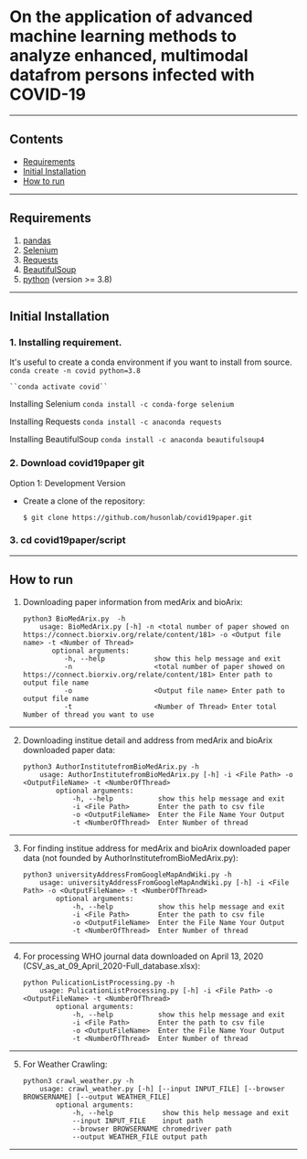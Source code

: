 # On the application of advanced machine learning methods to analyze enhanced, multimodal datafrom persons infected with COVID-19

----
## Contents ##
* [Requirements](#requirements)
* [Initial Installation](#initial-installation)
* [How to run](#how-to-run)

----
## Requirements ##

1. [pandas](https://pandas.pydata.org/)
2. [Selenium](https://selenium-python.readthedocs.io/) 
3. [Requests](https://requests.readthedocs.io/en/master/)
4. [BeautifulSoup](https://www.crummy.com/software/BeautifulSoup/bs4/doc/) 
5. [python](http://www.python.org/) (version >= 3.8)

----
## Initial Installation ##
### 1. Installing requirement. ###

It's useful to create a conda environment if you want to install from source.
    ``conda create -n covid python=3.8 ``

    ``conda activate covid``
 
Installing Selenium
    ``conda install -c conda-forge selenium``

Installing Requests
    ``conda install -c anaconda requests``

Installing BeautifulSoup
    ``conda install -c anaconda beautifulsoup4``


### 2. Download covid19paper git ###
Option 1: Development Version

* Create a clone of the repository: 
    
    ``$ git clone https://github.com/husonlab/covid19paper.git``

### 3. cd covid19paper/script ###

----
## How to run ##
1. Downloading paper information from medArix and bioArix:
    ```
    python3 BioMedArix.py  -h
        usage: BioMedArix.py [-h] -n <total number of paper showed on https://connect.biorxiv.org/relate/content/181> -o <Output file name> -t <Number of Thread>
           optional arguments:
              -h, --help            show this help message and exit
              -n                    <total number of paper showed on https://connect.biorxiv.org/relate/content/181> Enter path to output file name
              -o                    <Output file name> Enter path to output file name
              -t                    <Number of Thread> Enter total Number of thread you want to use
    ```
----
2. Downloading institue detail and address from medArix and bioArix downloaded paper data:
    ```
    python3 AuthorInstitutefromBioMedArix.py -h
        usage: AuthorInstitutefromBioMedArix.py [-h] -i <File Path> -o  <OutputFileName> -t <NumberOfThread>
            optional arguments:
                -h, --help           show this help message and exit
                -i <File Path>       Enter the path to csv file
                -o <OutputFileName>  Enter the File Name Your Output
                -t <NumberOfThread>  Enter Number of thread
    ```
----
3. For finding institue address for medArix and bioArix downloaded paper data (not founded by AuthorInstitutefromBioMedArix.py):
    ```
    python3 universityAddressFromGoogleMapAndWiki.py -h
        usage: universityAddressFromGoogleMapAndWiki.py [-h] -i <File Path> -o <OutputFileName> -t <NumberOfThread>
            optional arguments:
                -h, --help           show this help message and exit
                -i <File Path>       Enter the path to csv file
                -o <OutputFileName>  Enter the File Name Your Output
                -t <NumberOfThread>  Enter Number of thread
    ```
----
4. For processing WHO journal data downloaded on April 13, 2020 (CSV_as_at_09_April_2020-Full_database.xlsx):
    ```
    python PulicationListProcessing.py -h
        usage: PulicationListProcessing.py [-h] -i <File Path> -o <OutputFileName> -t <NumberOfThread>
            optional arguments:
                -h, --help           show this help message and exit
                -i <File Path>       Enter the path to csv file
                -o <OutputFileName>  Enter the File Name Your Output
                -t <NumberOfThread>  Enter Number of thread
    ```

----
5. For Weather Crawling:
    ```
    python3 crawl_weather.py -h
        usage: crawl_weather.py [-h] [--input INPUT_FILE] [--browser BROWSERNAME] [--output WEATHER_FILE]
            optional arguments:
                -h, --help            show this help message and exit
                --input INPUT_FILE    input path
                --browser BROWSERNAME chromedriver path
                --output WEATHER_FILE output path
    ```
----